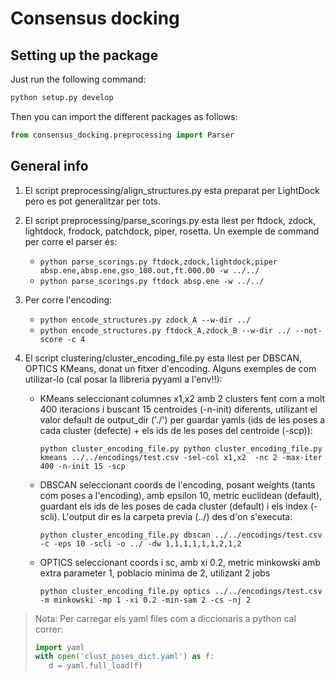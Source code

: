# Consensus docking

## Setting up the package

Just run the following command:

```python
python setup.py develop
 ```

Then you can import the different packages as follows:
```python
from consensus_docking.preprocessing import Parser
```

## General info

1. El script preprocessing/align_structures.py esta preparat per LightDock pero es pot generalitzar per tots. 

2. El script preprocessing/parse_scorings.py esta llest per ftdock, zdock, lightdock, frodock, patchdock, piper, 
   rosetta. Un exemple de command per corre el parser és:
   
   - ```python parse_scorings.py ftdock,zdock,lightdock,piper absp.ene,absp.ene,gso_100.out,ft.000.00 -w ../../```
   - ```python parse_scorings.py ftdock absp.ene -w ../../```
3. Per corre l'encoding:

    - ```python encode_structures.py zdock_A --w-dir ../```
    - ```python encode_structures.py ftdock_A,zdock_B --w-dir ../ --not-score -c 4```

4. El script clustering/cluster_encoding_file.py esta llest per DBSCAN, OPTICS KMeans, donat un fitxer d'encoding. 
   Alguns exemples de com utilizar-lo (cal posar la llibreria pyyaml a l'env!!):
    
   - KMeans seleccionant columnes x1,x2 amb 2 clusters fent com a molt 400 iteracions i buscant 15 centroides (-n-init) 
     diferents, utilizant el valor default de output_dir ('./') per guardar yamls (ids de les poses a cada cluster 
     (defecte) + els ids de les poses del centroide (-scp)):
      
      ```
     python cluster_encoding_file.py python cluster_encoding_file.py kmeans ../../encodings/test.csv -sel-col x1,x2  -nc 2 -max-iter 400 -n-init 15 -scp
     ```
   - DBSCAN seleccionant coords de l'encoding, posant weights (tants com poses a l'encoding), amb epsilon 10, metric
     euclidean (default), guardant els ids de les poses de cada cluster (default) i els index (-scli). L'output dir es 
     la carpeta previa (../) des d'on s'executa:
    
     ```
     python cluster_encoding_file.py dbscan ../../encodings/test.csv -c -eps 10 -scli -o ../ -dw 1,1,1,1,1,1,2,1,2
     ```

   - OPTICS seleccionant coords i sc, amb xi 0.2, metric minkowski amb extra parameter 1, poblacio minima de 2, 
       utilizant 2 jobs
    
       ``` 
       python cluster_encoding_file.py optics ../../encodings/test.csv -m minkowski -mp 1 -xi 0.2 -min-sam 2 -cs -nj 2
       ```
    
> Nota: Per carregar els yaml files com a diccionaris a python cal correr:
>```python
>import yaml
>with open('clust_poses_dict.yaml') as f:
>    d = yaml.full_load(f)
>```

